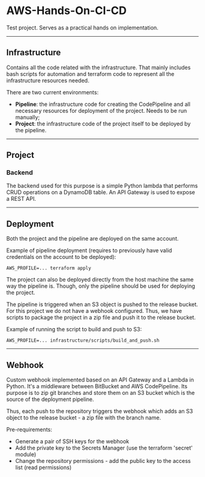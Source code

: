 # AWS-Hands-On-CI-CD

Test project. Serves as a practical hands on implementation. 

___

## Infrastructure

Contains all the code related with the infrastructure. That mainly includes bash scripts for automation and terraform code to represent all the infrastructure resources needed.

There are two current environments:

* **Pipeline**: the infrastructure code for creating the CodePipeline and all necessary resources for deployment of the project. Needs to be run manually;
* **Project**: the infrastructure code of the project itself to be deployed by the pipeline.

___

## Project

### Backend

The backend used for this purpose is a simple Python lambda that performs CRUD operations on a DynamoDB table. An API Gateway is used to expose a REST API.

___

## Deployment

Both the project and the pipeline are deployed on the same account.

Example of pipeline deployment (requires to previously have valid credentials on the account to be deployed):

    AWS_PROFILE=... terraform apply

The project can also be deployed directly from the host machine the same way the pipeline is. Though, only the pipeline should be used for deploying the project. 

The pipeline is triggered when an S3 object is pushed to the release bucket. For this project we do not have a webhook configured. Thus, we have scripts to package the project in a zip file and push it to the release bucket.

Example of running the script to build and push to S3:

    AWS_PROFILE=... infrastructure/scripts/build_and_push.sh

___

## Webhook

Custom webhook implemented based on an API Gateway and a Lambda in Python. It's a middleware between BitBucket and AWS CodePipeline. Its purpose is to zip git branches and store them on an S3 bucket which is the source of the deployment pipeline.

Thus, each push to the repository triggers the webhook which adds an S3 object to the release bucket - a zip file with the branch name.

Pre-requirements:
* Generate a pair of SSH keys for the webhook
* Add the private key to the Secrets Manager (use the terraform 'secret' module)
* Change the repository permissions - add the public key to the access list (read permissions)



